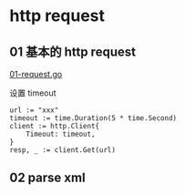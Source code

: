 # http request

## 01 基本的 http request 

[01-request.go]()

设置 timeout
```Golang
url := "xxx"
timeout := time.Duration(5 * time.Second)
client := http.Client{
    Timeout: timeout,
}
resp, _ := client.Get(url)
```

## 02 parse xml

